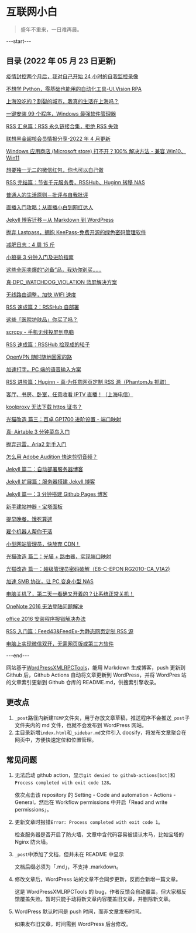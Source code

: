 # 互联网小白

> 盛年不重来，一日难再晨。

---start---
## 目录 (2022 年 05 月 23 日更新)
[疫情封控两个月后，我对自己开始 24 小时的自我监控录像](https://newzone.top/p/2022-05-22-Surveillance_video_for_myself/)

[不想学 Python，零基础也能用的自动化工具-UI.Vision RPA](https://newzone.top/p/2022-04-21-UIVision_RPA/)

[上海没吃的？割裂的城市，我真的生活在上海吗？](https://newzone.top/p/2022-04-20-Survivorship_Bias_in_Shanghai_2022/)

[一键安装 99 个程序，Windows 最强软件管理器](https://newzone.top/p/2022-03-21-Winget_the_strongest_software_manager_for_Windows/)

[RSS 汇总篇：RSS 永久链接合集，拒绝 RSS 失效](https://newzone.top/p/2022-03-17-RSS_Persistent_Link_Collection/)

[联想黑金超核会员情报分享-2022 年 4 月更新](https://newzone.top/p/2022-03-09-Lenovo_black_card_member/)

[Windows 应用商店 (Microsoft store) 打不开？100% 解决方法 - 兼容 Win10、Win11](https://newzone.top/p/2022-02-19-Microsoft_store_fixed/)

[想要独一无二的微信红包，你也可以自己做](https://newzone.top/p/2022-01-23-WeChat_Lucky_Money_Cover/)

[RSS 完结篇：节省千元服务费，RSSHub、Huginn 转移 NAS](https://newzone.top/p/2021-10-23-NAS_with_RSSHub_and_Huginn/)

[普通人的生活原则－批评与自我批评](https://newzone.top/p/2021-05-31-Principles_Criticism_and_Self-Criticism/)

[直播入门攻略：从直播小白到网红达人](https://newzone.top/p/2021-03-22-Live_Streaming/)

[Jekyll 博客迁移－从 Markdown 到 WordPress](https://newzone.top/p/2021-01-27-Blog_Jekyll_to_WordPress/)

[抛弃 Lastpass，拥抱 KeePass-免费开源的绿色密码管理软件](https://newzone.top/p/2021-01-02-KeePass_the_real_lastpassword/)

[减肥日志：4 周 15 斤](https://newzone.top/p/2020-12-17-Weight_log/)

[小狼毫 3 分钟入门及进阶指南](https://newzone.top/p/2020-11-27-RIME_input/)

[这些全网卖爆的“必备”品，我劝你别买……](https://newzone.top/p/2020-11-01-Gym_equipment_throw_away/)

[真·DPC_WATCHDOG_VIOLATION 蓝屏解决方案](https://newzone.top/p/2020-10-25-DPC_WATCHDOG_VIOLATION/)

[无线路由调整，加快 WIFI 速度](https://newzone.top/p/2020-09-13-WIFI_speed_up/)

[RSS 速成篇 2：RSSHub 自部署](https://newzone.top/p/2020-03-25-RSSHub_on_vps/)

[这些「医院护肤品」你买了吗？](https://newzone.top/p/2019-10-04-Fake_AKA_hospital_skin_care_products/)

[scrcpy - 手机无线投屏到电脑](https://newzone.top/p/2019-08-26-Scrcpy_screen_projection/)

[RSS 速成篇：RSSHub 捡现成的轮子](https://newzone.top/p/2019-04-01-RSSHub_noob/)

[OpenVPN 随时随地回家的路](https://newzone.top/p/2019-03-31-OpenVPN_back_to_home/)

[加速打字，PC 端的语音输入方案](https://newzone.top/p/2018-12-28-Voice_input_try/)

[RSS 进阶篇：Huginn - 真·为任意网页定制 RSS 源（PhantomJs 抓取）](https://newzone.top/p/2018-10-07-Huginn_scraping_any_website/)

[客厅、书房、卧室，任意收看 IPTV 直播！（上海电信）](https://newzone.top/p/2018-06-19-IPTV_direckly/)

[koolproxy 无法下载 https 证书？](https://newzone.top/p/2018-06-10-koolproxy_https/)

[光猫改造 篇三：百卓 GP1700 进阶设置 - 端口映射](https://newzone.top/p/2018-06-08-Baizhuo_GP1700/)

[真· Airtable 3 分钟菜鸟入门](https://newzone.top/p/2018-05-24-Airtable_noob/)

[抛弃迅雷，Aria2 新手入门](https://newzone.top/p/2018-05-15-Aria2_a_new_download_tool/)

[怎么用 Adobe Audition 快速剪切音频？](https://newzone.top/p/2018-05-04-Audition_cut_mp3/)

[Jekyll 篇二：自动部署服务器博客](https://newzone.top/p/2018-05-03-Jekyll_blog_autodeploy/)

[Jekyll 扩展篇：服务器搭建 Jekyll 博客](https://newzone.top/p/2018-05-02-Jekyll_blog_on_vps/)

[Jekyll 篇一：3 分钟搭建 Github Pages 博客](https://newzone.top/p/2018-05-01-Jekyll_blog_on_github_pages/)

[新手建站神器 - 宝塔面板](https://newzone.top/p/2018-04-30-BaoTa_deploy_vps/)

[提早晚餐，饿死算逑](https://newzone.top/p/2018-03-06-No_more_dinner/)

[雇个机器人帮你干活](https://newzone.top/p/2018-01-31-Hire_a_robot/)

[小型网站管理员，快放弃 CDN！](https://newzone.top/p/2018-01-19-Forget_the_cdn/)

[光猫改造 篇二：光猫 + 路由器，实现端口映射](https://newzone.top/p/2017-10-18-Light_cat_Port_forwarding/)

[光猫改造 篇一：超级管理员密码破解（E8-C-EPON RG201O-CA_V1A2)](https://newzone.top/p/2017-10-18-Light_cat_E8-C-EPON_admin/)

[加速 SMB 协议，让 PC 变身小型 NAS](https://newzone.top/p/2017-09-03-SMB_LAN_sharing/)

[电脑关机了，第二天一看确又开着的？让系统正常关机！](https://newzone.top/p/2017-09-02-Forced_shutdown/)

[OneNote 2016 无法登陆问题解决](https://newzone.top/p/2017-07-29-OneNote_2016_cannot_be_logged_in/)

[office 2016 安装程序报错解决办法](https://newzone.top/p/2017-07-28-Office_2016_installer_error/)

[RSS 入门篇：Feed43&FeedEx-为静态网页定制 RSS 源](https://newzone.top/p/2017-04-22-RSS_FEED43_FeedEx/)

[电脑上实现微信双开，无需网页版或第三方软件](https://newzone.top/p/2017-04-18-WeChat_multi_open/)

---end---

网站基于[WordPressXMLRPCTools](https://github.com/zhaoolee/WordPressXMLRPCTools)，能用 Markdown 生成博客，push 更新到 Github 后，Github Actions 自动将文章更新到 WordPress，并将 WordPres 站的文章索引更新到 Github 仓库的 README.md，供搜索引擎收录。

## 更改点

1. `_post`路径内新建`TEMP`文件夹，用于存放文章草稿，推送程序不会推送`_post`子文件夹内的 md 文件，也就不会发布到 WordPress 网站。
2. 主目录新增`index.html`和`_sidebar.md`文件引入 docsify，将发布文章聚合在网页中，方便快速定位和位置管理。

## 常见问题

1. 无法启动 github action，显示`git denied to github-actions[bot]`和`Process completed with exit code 128`。

   依次点击该 repository 的 Setting - Code and automation - Actions - General，然后在 Workflow permissions 中开启「Read and write permissions」。

2. 更新文章时报错`Error: Process completed with exit code 1`。

   检查服务器是否开启了防火墙，文章中含代码容易被误认木马，比如宝塔的 Nginx 防火墙。

3. `_post`中添加了文档，但并未在 README 中显示

   文档后缀必须为「.md」，不支持 .markdown。

4. 修改文章后，WordPress 站的文章不会同步更新，反而会新增一篇文章。

   这是 WordPressXMLRPCTools 的 bug，作者反馈会自动覆盖，但大家都反馈覆盖失败。暂时只能手动将新文章内容覆盖旧文章，并删除新文章。

5. WordPress 默认时间是 push 时间，而非文章发布时间。

   如果发布旧文章，时间需到 WordPress 后台修改。
